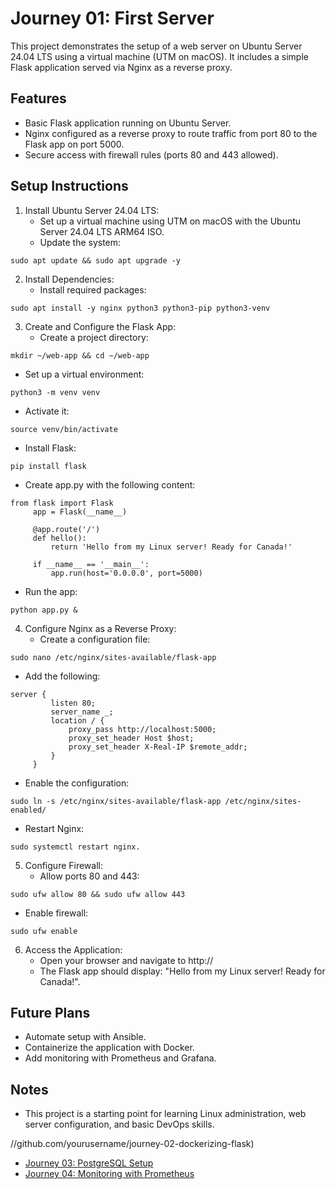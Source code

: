 # Journey 01: First Server

This project demonstrates the setup of a web server on Ubuntu Server 24.04 LTS using a virtual machine (UTM on macOS). It includes a simple Flask application served via Nginx as a reverse proxy.

## Features
- Basic Flask application running on Ubuntu Server.
- Nginx configured as a reverse proxy to route traffic from port 80 to the Flask app on port 5000.
- Secure access with firewall rules (ports 80 and 443 allowed).

## Setup Instructions
1. Install Ubuntu Server 24.04 LTS:
   - Set up a virtual machine using UTM on macOS with the Ubuntu Server 24.04 LTS ARM64 ISO.
   - Update the system:
```
sudo apt update && sudo apt upgrade -y
```

2. Install Dependencies:
   - Install required packages:
```
sudo apt install -y nginx python3 python3-pip python3-venv
```

3. Create and Configure the Flask App:
   - Create a project directory:
```
mkdir ~/web-app && cd ~/web-app
```
   - Set up a virtual environment:
```
python3 -m venv venv
```
   - Activate it:
```
source venv/bin/activate
```
   - Install Flask:
```
pip install flask
 ```
   - Create app.py with the following content:
```
from flask import Flask
     app = Flask(__name__)

     @app.route('/')
     def hello():
         return 'Hello from my Linux server! Ready for Canada!'

     if __name__ == '__main__':
         app.run(host='0.0.0.0', port=5000)
```
- Run the app:
```
python app.py &
```

4. Configure Nginx as a Reverse Proxy:
   - Create a configuration file:
```
sudo nano /etc/nginx/sites-available/flask-app
```
   - Add the following:
```
server {
         listen 80;
         server_name _;
         location / {
             proxy_pass http://localhost:5000;
             proxy_set_header Host $host;
             proxy_set_header X-Real-IP $remote_addr;
         }
     }
```
- Enable the configuration:
```
sudo ln -s /etc/nginx/sites-available/flask-app /etc/nginx/sites-enabled/
```
   - Restart Nginx:
```
sudo systemctl restart nginx.
```

5. Configure Firewall:
   - Allow ports 80 and 443:
```
sudo ufw allow 80 && sudo ufw allow 443
```
   - Enable firewall:
```
sudo ufw enable
```

6. Access the Application:
   - Open your browser and navigate to http://<server-ip>
   - The Flask app should display: "Hello from my Linux server! Ready for Canada!".

## Future Plans
- Automate setup with Ansible.
- Containerize the application with Docker.
- Add monitoring with Prometheus and Grafana.

## Notes
- This project is a starting point for learning Linux administration, web server configuration, and basic DevOps skills.

//github.com/yourusername/journey-02-dockerizing-flask)
- [Journey 03: PostgreSQL Setup](https://github.com/yourusername/journey-03-postgresql-setup)
- [Journey 04: Monitoring with Prometheus](https://github.com/yourusername/journey-04-monitoring-prometheus)
